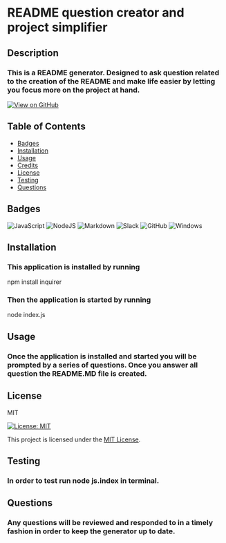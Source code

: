 # README question creator and project simplifier

## Description

### This is a README generator. Designed to ask question related to the creation of the README and make life easier by letting you focus more on the project at hand.

[![View on GitHub](https://img.shields.io/badge/View%20on%20GitHub-blue?style=flat-square&logo=github)](https://github.com/technerdpablo/README-question-creator-and-project-simplifier)

## Table of Contents

- [Badges](badge)
- [Installation](#install)
- [Usage](#use)
- [Credits](#credits)
- [License](#l)
- [Testing](#test)
- [Questions](#quest)

## Badges

![JavaScript](https://img.shields.io/badge/javascript-%23323330.svg?style=for-the-badge&logo=javascript&logoColor=%23F7DF1E)
![NodeJS](https://img.shields.io/badge/node.js-6DA55F?style=for-the-badge&logo=node.js&logoColor=white)
![Markdown](https://img.shields.io/badge/markdown-%23000000.svg?style=for-the-badge&logo=markdown&logoColor=white)
![Slack](https://img.shields.io/badge/Slack-4A154B?style=for-the-badge&logo=slack&logoColor=white)
![GitHub](https://img.shields.io/badge/github-%23121011.svg?style=for-the-badge&logo=github&logoColor=white)
![Windows](https://img.shields.io/badge/Windows-0078D6?style=for-the-badge&logo=windows&logoColor=white)

<a name="badge"></a>

## Installation

### This application is installed by running

npm install inquirer

### Then the application is started by running

node index.js

<a name="install"></a>

## Usage

### Once the application is installed and started you will be prompted by a series of questions. Once you answer all question the README.MD file is created.

<a name="use"></a>

## License

MIT

[![License: MIT](https://img.shields.io/badge/License-MIT-yellow.svg)](https://opensource.org/licenses/MIT)

This project is licensed under the [MIT License](LICENSE).

<a name="l"></a>

## Testing

### In order to test run node js.index in terminal.

<a name="test"></a>

## Questions

### Any questions will be reviewed and responded to in a timely fashion in order to keep the generator up to date.

<a name="quest"></a>
